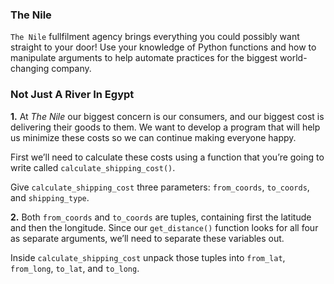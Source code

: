 ### The Nile

`The Nile` fullfilment agency brings everything you could possibly want straight to your door! Use your knowledge of Python functions and how to manipulate arguments to help automate practices for the biggest world-changing company.

### Not Just A River In Egypt

**1.** At *The Nile* our biggest concern is our consumers, and our biggest cost is delivering their goods to them. We want to develop a program that will help us minimize these costs so we can continue making everyone happy.

First we’ll need to calculate these costs using a function that you’re going to write called `calculate_shipping_cost()`.

Give `calculate_shipping_cost` three parameters: `from_coords`, `to_coords`, and `shipping_type`.

**2.** Both `from_coords` and `to_coords` are tuples, containing first the latitude and then the longitude. Since our `get_distance()` function looks for all four as separate arguments, we’ll need to separate these variables out.

Inside `calculate_shipping_cost` unpack those tuples into `from_lat`, `from_long`, `to_lat`, and `to_long`.